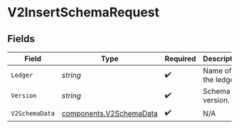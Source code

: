 # V2InsertSchemaRequest


## Fields

| Field                                                              | Type                                                               | Required                                                           | Description                                                        | Example                                                            |
| ------------------------------------------------------------------ | ------------------------------------------------------------------ | ------------------------------------------------------------------ | ------------------------------------------------------------------ | ------------------------------------------------------------------ |
| `Ledger`                                                           | *string*                                                           | :heavy_check_mark:                                                 | Name of the ledger.                                                | ledger001                                                          |
| `Version`                                                          | *string*                                                           | :heavy_check_mark:                                                 | Schema version.                                                    | v1.0.0                                                             |
| `V2SchemaData`                                                     | [components.V2SchemaData](../../models/components/v2schemadata.md) | :heavy_check_mark:                                                 | N/A                                                                |                                                                    |